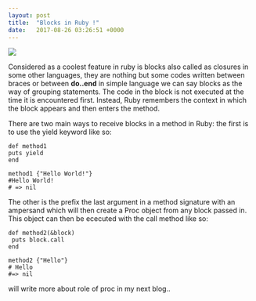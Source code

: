 ```yaml
---
layout: post
title:  "Blocks in Ruby !"
date:   2017-08-26 03:26:51 +0000
---
```



![](https://media.giphy.com/media/Q6p2n7oHvEjok/giphy.gif)

Considered as a coolest feature in ruby is blocks also called as closures in some other languages, they are nothing but some codes written between braces or between **do..end** in simple language we can say blocks as the way of grouping statements. The code in the block is not executed at the time it is encountered first. Instead, Ruby remembers the context in which the block appears and then enters the method.

There are two main ways to receive blocks in a method in Ruby: the first is to use the yield keyword like so:

```
def method1
puts yield
end 

method1 {"Hello World!"}
#Hello World!
# => nil
```

The other is the prefix the last argument in a method signature with an ampersand which will then create a Proc object from any block passed in. This object can then be ececuted with the call method like so:

```
def method2(&block)
 puts block.call
end

method2 {"Hello"}
# Hello
#=> nil
```

 will write more about role of proc in my next blog.. 



